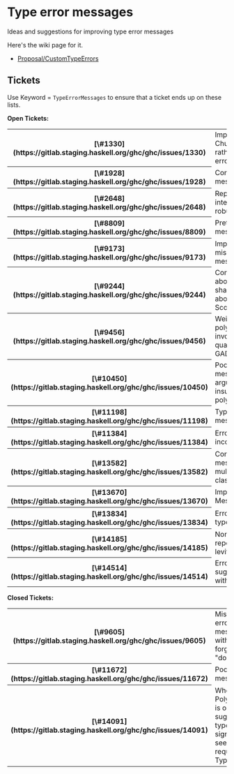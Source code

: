 # Type error messages



Ideas and suggestions for improving type error messages



Here's the wiki page for it.


- [Proposal/CustomTypeErrors](proposal/custom-type-errors)

## Tickets



Use Keyword = `TypeErrorMessages` to ensure that a ticket ends up on these lists.



**Open Tickets:**

<table><tr><th>[\#1330](https://gitlab.staging.haskell.org/ghc/ghc/issues/1330)</th>
<td>Impredicativity bug: Church2 test gives a rather confusing error with the HEAD</td></tr>
<tr><th>[\#1928](https://gitlab.staging.haskell.org/ghc/ghc/issues/1928)</th>
<td>Confusing type error message</td></tr>
<tr><th>[\#2648](https://gitlab.staging.haskell.org/ghc/ghc/issues/2648)</th>
<td>Report out of date interface files robustly</td></tr>
<tr><th>[\#8809](https://gitlab.staging.haskell.org/ghc/ghc/issues/8809)</th>
<td>Prettier error messages?</td></tr>
<tr><th>[\#9173](https://gitlab.staging.haskell.org/ghc/ghc/issues/9173)</th>
<td>Improve type mismatch error messages</td></tr>
<tr><th>[\#9244](https://gitlab.staging.haskell.org/ghc/ghc/issues/9244)</th>
<td>Compiler could warn about type variable shadowing, and hint about ScopedTypeVariables</td></tr>
<tr><th>[\#9456](https://gitlab.staging.haskell.org/ghc/ghc/issues/9456)</th>
<td>Weird behavior with polymorphic function involving existential quantification and GADTs</td></tr>
<tr><th>[\#10450](https://gitlab.staging.haskell.org/ghc/ghc/issues/10450)</th>
<td>Poor type error message when an argument is insufficently polymorphic</td></tr>
<tr><th>[\#11198](https://gitlab.staging.haskell.org/ghc/ghc/issues/11198)</th>
<td>TypeInType error message regressions</td></tr>
<tr><th>[\#11384](https://gitlab.staging.haskell.org/ghc/ghc/issues/11384)</th>
<td>Error says to fix incorrect return type</td></tr>
<tr><th>[\#13582](https://gitlab.staging.haskell.org/ghc/ghc/issues/13582)</th>
<td>Confusing error message with multiparameter type classes.</td></tr>
<tr><th>[\#13670](https://gitlab.staging.haskell.org/ghc/ghc/issues/13670)</th>
<td>Improving Type Error Messages</td></tr>
<tr><th>[\#13834](https://gitlab.staging.haskell.org/ghc/ghc/issues/13834)</th>
<td>Error cascade with type applications</td></tr>
<tr><th>[\#14185](https://gitlab.staging.haskell.org/ghc/ghc/issues/14185)</th>
<td>Non-local bug reporting around levity polymorphism</td></tr>
<tr><th>[\#14514](https://gitlab.staging.haskell.org/ghc/ghc/issues/14514)</th>
<td>Error messages: suggest annotating with higher-rank kind</td></tr></table>




**Closed Tickets:**

<table><tr><th>[\#9605](https://gitlab.staging.haskell.org/ghc/ghc/issues/9605)</th>
<td>Misleading error message with forgotten "do"</td></tr>
<tr><th>[\#11672](https://gitlab.staging.haskell.org/ghc/ghc/issues/11672)</th>
<td>Poor error message</td></tr>
<tr><th>[\#14091](https://gitlab.staging.haskell.org/ghc/ghc/issues/14091)</th>
<td>When PolyKinds is on, suggested type signatures seem to require TypeInType</td></tr></table>



